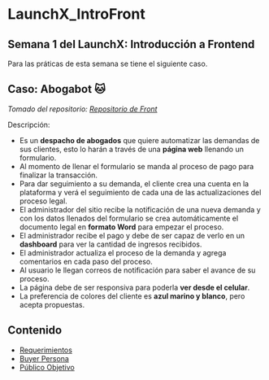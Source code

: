 # LaunchX_IntroFront
## Semana 1 del LaunchX: Introducción a Frontend

Para las práticas de esta semana se tiene el siguiente caso.

## Caso: Abogabot 🐱
*Tomado del repositorio: [Repositorio de Front](https://github.com/LaunchX-InnovaccionVirtual/FrontEnd-Mision/tree/main/01%20-%20INTRO/practicas)*

Descripción:

- Es un **despacho de abogados** que quiere automatizar las demandas de sus clientes, esto lo harán a través de una **página web** llenando un formulario.
- Al momento de llenar el formulario se manda al proceso de pago para finalizar la transacción.
- Para dar seguimiento a su demanda, el cliente crea una cuenta en la plataforma y verá el seguimiento de cada una de las actualizaciones del proceso legal.
- El administrador del sitio recibe la notificación de una nueva demanda y con los datos llenados del formulario se crea automáticamente el documento legal en **formato Word** para empezar el proceso.
- El administrador recibe el pago y debe de ser capaz de verlo en un **dashboard** para ver la cantidad de ingresos recibidos.
- El administrador actualiza el proceso de la demanda y agrega comentarios en cada paso del proceso.
- Al usuario le llegan correos de notificación para saber el avance de su proceso.
- La página debe de ser responsiva para poderla **ver desde el celular**.
- La preferencia de colores del cliente es **azul marino y blanco**, pero acepta propuestas.

## Contenido
- [Requerimientos](https://github.com/semilun4/LaunchX_IntroFront/blob/main/Requerimientos.doc)
- [Buyer Persona](https://github.com/semilun4/LaunchX_IntroFront/blob/main/Buyer_Persona.pdf)
- [Público Objetivo](https://github.com/semilun4/LaunchX_IntroFront/blob/main/Público_Objetivo.md)
